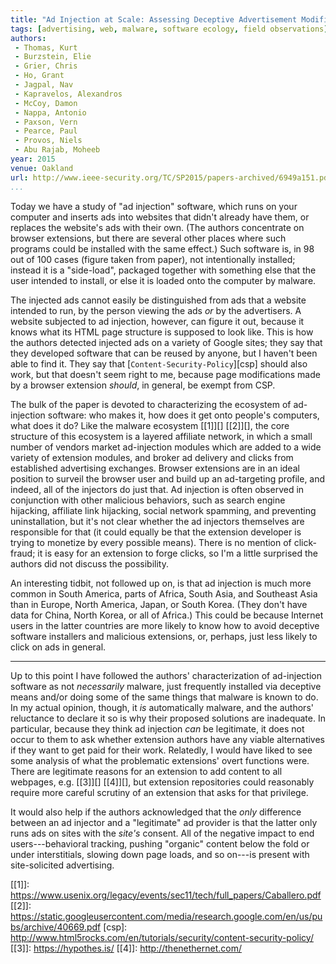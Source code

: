 ```yaml
---
title: "Ad Injection at Scale: Assessing Deceptive Advertisement Modifications"
tags: [advertising, web, malware, software ecology, field observations]
authors:
 - Thomas, Kurt
 - Burzstein, Elie
 - Grier, Chris
 - Ho, Grant
 - Jagpal, Nav
 - Kapravelos, Alexandros
 - McCoy, Damon
 - Nappa, Antonio
 - Paxson, Vern
 - Pearce, Paul
 - Provos, Niels
 - Abu Rajab, Moheeb
year: 2015
venue: Oakland
url: http://www.ieee-security.org/TC/SP2015/papers-archived/6949a151.pdf
...
```


Today we have a study of "ad injection" software, which runs on your
computer and inserts ads into websites that didn't already have them,
or replaces the website's ads with their own.  (The authors
concentrate on browser extensions, but there are several other places
where such programs could be installed with the same effect.)  Such
software is, in 98 out of 100 cases (figure taken from paper), not
intentionally installed; instead it is a "side-load", packaged
together with something else that the user intended to install, or
else it is loaded onto the computer by malware.

The injected ads cannot easily be distinguished from ads that a
website intended to run, by the person viewing the ads _or_ by the
advertisers.  A website subjected to ad injection, however, can figure
it out, because it knows what its HTML page structure is supposed to
look like.  This is how the authors detected injected ads on a variety
of Google sites; they say that they developed software that can be
reused by anyone, but I haven't been able to find it.  They say that
[`Content-Security-Policy`][csp] should also work, but that doesn't
seem right to me, because page modifications made by a browser
extension _should_, in general, be exempt from CSP.

The bulk of the paper is devoted to characterizing the ecosystem of
ad-injection software: who makes it, how does it get onto people's
computers, what does it do?  Like the malware ecosystem [[1]][]
[[2]][], the core structure of this ecosystem is a layered affiliate
network, in which a small number of vendors market ad-injection
modules which are added to a wide variety of extension modules, and
broker ad delivery and clicks from established advertising exchanges.
Browser extensions are in an ideal position to surveil the browser
user and build up an ad-targeting profile, and indeed, all of the
injectors do just that.  Ad injection is often observed in conjunction
with other malicious behaviors, such as search engine hijacking,
affiliate link hijacking, social network spamming, and preventing
uninstallation, but it's not clear whether the ad injectors themselves
are responsible for that (it could equally be that the extension
developer is trying to monetize by every possible means).  There is no
mention of click-fraud; it is easy for an extension to forge clicks,
so I'm a little surprised the authors did not discuss the possibility.

An interesting tidbit, not followed up on, is that ad injection is
much more common in South America, parts of Africa, South Asia, and
Southeast Asia than in Europe, North America, Japan, or South Korea.
(They don't have data for China, North Korea, or all of Africa.)  This
could be because Internet users in the latter countries are more
likely to know how to avoid deceptive software installers and
malicious extensions, or, perhaps, just less likely to click on ads in
general.

----

Up to this point I have followed the authors' characterization of
ad-injection software as not _necessarily_ malware, just frequently
installed via deceptive means and/or doing some of the same things
that malware is known to do.  In my actual opinion, though, it _is_
automatically malware, and the authors' reluctance to declare it so is
why their proposed solutions are inadequate.  In particular, because
they think ad injection _can_ be legitimate, it does not occur to them
to ask whether extension authors have any viable alternatives if they
want to get paid for their work.  Relatedly, I would have liked to see
some analysis of what the problematic extensions' overt functions
were.  There are legitimate reasons for an extension to add content to
all webpages, e.g. [[3]][] [[4]][], but extension repositories could
reasonably require more careful scrutiny of an extension that asks for
that privilege.

It would also help if the authors acknowledged that the _only_
difference between an ad injector and a "legitimate" ad provider is
that the latter only runs ads on sites with the _site's_ consent.  All
of the negative impact to end users---behavioral tracking, pushing
"organic" content below the fold or under interstitials, slowing down
page loads, and so on---is present with site-solicited advertising.

[[1]]: https://www.usenix.org/legacy/events/sec11/tech/full_papers/Caballero.pdf
[[2]]: https://static.googleusercontent.com/media/research.google.com/en/us/pubs/archive/40669.pdf
[csp]: http://www.html5rocks.com/en/tutorials/security/content-security-policy/
[[3]]: https://hypothes.is/
[[4]]: http://thenethernet.com/

